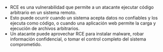 - RCE es una vulnerabilidad que permite a un atacante ejecutar código arbitrario en un sistema remoto.
- Esto puede ocurrir cuando un sistema acepta datos no confiables y los ejecuta como código, o cuando una aplicación web permite la carga y ejecución de archivos arbitrarios.
- Un atacante puede aprovechar RCE para instalar malware, robar información confidencial, o tomar el control completo del sistema comprometido.